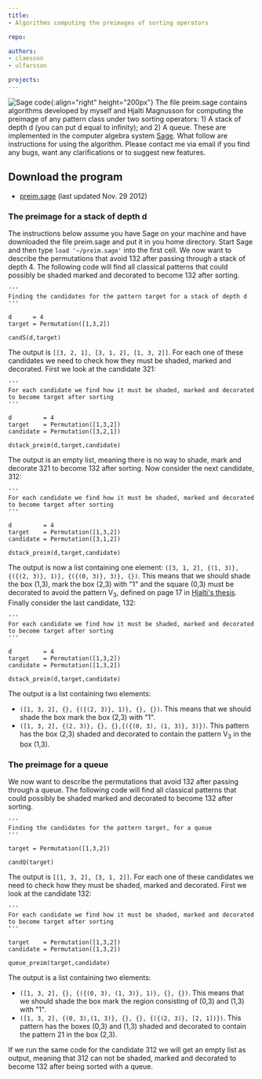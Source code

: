 ```yaml
---
title:
- Algorithms computing the preimages of sorting operators

repo:

authors:
- claesson
- ulfarsson

projects:
---
```

![Sage code]({{site.baseurl}}/assets/img/preim.png){:align="right" height="200px"}
The file preim.sage contains algorithms developed by myself and Hjalti
Magnusson for computing the preimage of any pattern class under two sorting
operators: 1) A stack of depth d (you can put d equal to infinity); and 2) A
queue. These are implemented in the computer algebra system
[Sage](http://www.sagemath.org/). What follow are instructions for using the
algorithm. Please contact me via email if you find any bugs, want any
clarifications or to suggest new features.

## Download the program
- [preim.sage]({{site.baseurl}}/assets/progr/preim/preim.sage) (last updated Nov. 29 2012)

### The preimage for a stack of depth d
The instructions below assume you have Sage on your machine and have downloaded
the file preim.sage and put it in you home directory. Start Sage and then type
`load '~/preim.sage'` into the first cell. We now want to describe the
permutations that avoid 132 after passing through a stack of depth 4. The
following code will find all classical patterns that could possibly be shaded
marked and decorated to become 132 after sorting.

```
'''
Finding the candidates for the pattern target for a stack of depth d
'''

d      = 4
target = Permutation([1,3,2])

candS(d,target)
```

The output is `[[3, 2, 1], [3, 1, 2], [1, 3, 2]]`. For each one of
these candidates we need to check how they must be shaded, marked and
decorated. First we look at the candidate 321:

```
'''
For each candidate we find how it must be shaded, marked and decorated
to become target after sorting
'''

d         = 4
target    = Permutation([1,3,2])
candidate = Permutation([3,2,1])

dstack_preim(d,target,candidate)
```

The output is an empty list, meaning there is no way to shade, mark and
decorate 321 to become 132 after sorting. Now consider the next candidate, 312:

```
'''
For each candidate we find how it must be shaded, marked and decorated
to become target after sorting
'''

d         = 4
target    = Permutation([1,3,2])
candidate = Permutation([3,1,2])

dstack_preim(d,target,candidate)
```

The output is now a list containing one element: `([3, 1, 2], {(1, 3)}, {({(2,
3)}, 1)}, {({(0, 3)}, 3)}, {})`. This means that we should shade the box (1,3),
mark the box (2,3) with "1" and the square (0,3) must be decorated to avoid the
pattern V<sub>3</sub>, defined on page 17 in [Hjalti's
thesis](http://skemman.is/stream/get/1946/16282/37469/1/HjaltiMagnusson-SortingOperatorsAndTheirPreimages.pdf).
Finally consider the last candidate, 132:

```
'''
For each candidate we find how it must be shaded, marked and decorated
to become target after sorting
'''

d         = 4
target    = Permutation([1,3,2])
candidate = Permutation([1,3,2])

dstack_preim(d,target,candidate)
```

The output is a list containing two elements:
- `([1, 3, 2], {}, {({(2, 3)}, 1)}, {}, {})`. This means that we should shade the box mark the box (2,3) with "1".
- `([1, 3, 2], {(2, 3)}, {}, {},{({(0, 3), (1, 3)}, 3)})`. This pattern has the box (2,3) shaded and decorated to contain the pattern V<sub>3</sub> in the box (1,3).

### The preimage for a queue
We now want to describe the permutations that avoid 132 after passing through a
queue. The following code will find all classical patterns that could possibly
be shaded marked and decorated to become 132 after sorting.

```
'''
Finding the candidates for the pattern target, for a queue
'''

target = Permutation([1,3,2])

candQ(target)
```

The output is `[[1, 3, 2], [3, 1, 2]]`. For each one of these candidates we
need to check how they must be shaded, marked and decorated. First we look at
the candidate 132:

```
'''
For each candidate we find how it must be shaded, marked and decorated
to become target after sorting
'''

target    = Permutation([1,3,2])
candidate = Permutation([1,3,2])

queue_preim(target,candidate)
```

The output is a list containing two elements:
- `([1, 3, 2], {}, {({(0, 3), (1, 3)}, 1)}, {}, {})`. This means that we should shade the box mark the region consisting of (0,3) and (1,3) with "1".
- `([1, 3, 2], {(0, 3),(1, 3)}, {}, {}, {({(2, 3)}, [2, 1])})`.  This pattern has the boxes (0,3) and (1,3) shaded and decorated to contain the pattern 21 in the box (2,3).

If we run the same code for the candidate 312 we will get an empty list as
output, meaning that 312 can not be shaded, marked and decorated to become 132
after being sorted with a queue.

